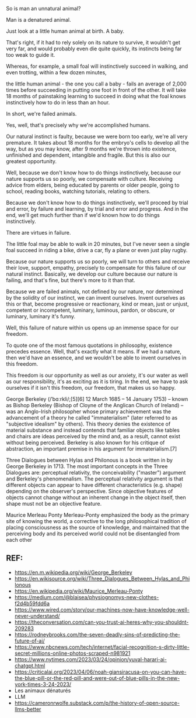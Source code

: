 So is man an unnatural animal?

Man is a denatured animal.

Just look at a little human animal at birth. A baby.

That's right, if it had to rely solely on its nature to survive, it wouldn't get very far, and would probably even die quite quickly, its instincts being far too weak to guide it.

Whereas, for example, a small foal will instinctively succeed in walking, and even trotting, within a few dozen minutes,

the little human animal - the one you call a baby - fails an average of 2,000 times before succeeding in putting one foot in front of the other. It will take 18 months of painstaking learning to succeed in doing what the foal knows instinctively how to do in less than an hour.

In short, we're failed animals.

Yes, well, that's precisely why we're accomplished humans.

Our natural instinct is faulty, because we were born too early, we're all very premature.
It takes about 18 months for the embryo's cells to develop all the way, but as you may know, after 9 months we're thrown into existence, unfinished and dependent, intangible and fragile.
But this is also our greatest opportunity.

Well, because we don't know how to do things instinctively, because our nature supports us so poorly, we compensate with culture.
Receiving advice from elders, being educated by parents or older people, going to school, reading books, watching tutorials, relating to others.

Because we don't know how to do things instinctively, we'll proceed by trial and error, by failure and learning, by trial and error and progress.
And in the end, we'll get much further than if we'd known how to do things instinctively.

There are virtues in failure.

The little foal may be able to walk in 20 minutes, but I've never seen a single foal succeed in riding a bike, drive a car, fly a plane or even just play rugby.

Because our nature supports us so poorly, we will turn to others and receive their love, support, empathy, precisely to compensate for this failure of our natural instinct.
Basically, we develop our culture because our nature is failing, and that's fine, but there's more to it than that.

Because we are failed animals, not defined by our nature, nor determined by the solidity of our instinct, we can invent ourselves.
Invent ourselves as this or that, become progressive or reactionary, kind or mean, just or unjust, competent or incompetent, luminary, luminous, pardon, or obscure, or luminary, luminary it's funny.

Well, this failure of nature within us opens up an immense space for our freedom.

To quote one of the most famous quotations in philosophy, existence precedes essence.
Well, that's exactly what it means. If we had a nature, then we'd have an essence, and we wouldn't be able to invent ourselves in this freedom.

This freedom is our opportunity as well as our anxiety, it's our water as well as our responsibility, it's as exciting as it is tiring.
In the end, we have to ask ourselves if it isn't this freedom, our freedom, that makes us so happy.

George Berkeley (/ˈbɑːrkli/;[5][6] 12 March 1685 – 14 January 1753) – known as Bishop Berkeley (Bishop of Cloyne of the Anglican Church of Ireland) – was an Anglo-Irish philosopher whose primary achievement was the advancement of a theory he called "immaterialism" (later referred to as "subjective idealism" by others). This theory denies the existence of material substance and instead contends that familiar objects like tables and chairs are ideas perceived by the mind and, as a result, cannot exist without being perceived. Berkeley is also known for his critique of abstraction, an important premise in his argument for immaterialism.[7]

Three Dialogues between Hylas and Philonous is a book written in by George Berkeley in 1713. The most important concepts in the Three Dialogues are: perceptual relativity, the conceivability ("master") argument and Berkeley's phenomenalism. The perceptual relativity argument is that different objects can appear to have different characteristics (e.g. shape) depending on the observer's perspective. Since objective features of objects cannot change without an inherent change in the object itself, then shape must not be an objective feature.

Maurice Merleau Ponty
Merleau-Ponty emphasized the body as the primary site of knowing the world, a corrective to the long philosophical tradition of placing consciousness as the source of knowledge, and maintained that the perceiving body and its perceived world could not be disentangled from each other

REF:
---
- https://en.m.wikipedia.org/wiki/George_Berkeley
- https://en.wikisource.org/wiki/Three_Dialogues_Between_Hylas_and_Philonous
- https://en.wikipedia.org/wiki/Maurice_Merleau-Ponty
- https://medium.com/@blaisea/physiognomys-new-clothes-f2d4b59fdd6a
- https://www.wired.com/story/our-machines-now-have-knowledge-well-never-understand/
- https://theconversation.com/can-you-trust-ai-heres-why-you-shouldnt-209283
- https://rodneybrooks.com/the-seven-deadly-sins-of-predicting-the-future-of-ai/
- https://www.nbcnews.com/tech/internet/facial-recognition-s-dirty-little-secret-millions-online-photos-scraped-n981921
- https://www.nytimes.com/2023/03/24/opinion/yuval-harari-ai-chatgpt.html
- https://criticalai.org/2023/04/06/noah-giansiracusa-on-you-can-have-the-blue-pill-or-the-red-pill-and-were-out-of-blue-pills-in-the-new-york-times-3-24-2023/
- Les animaux dénaturés
- LLM
- https://cameronrwolfe.substack.com/p/the-history-of-open-source-llms-better
